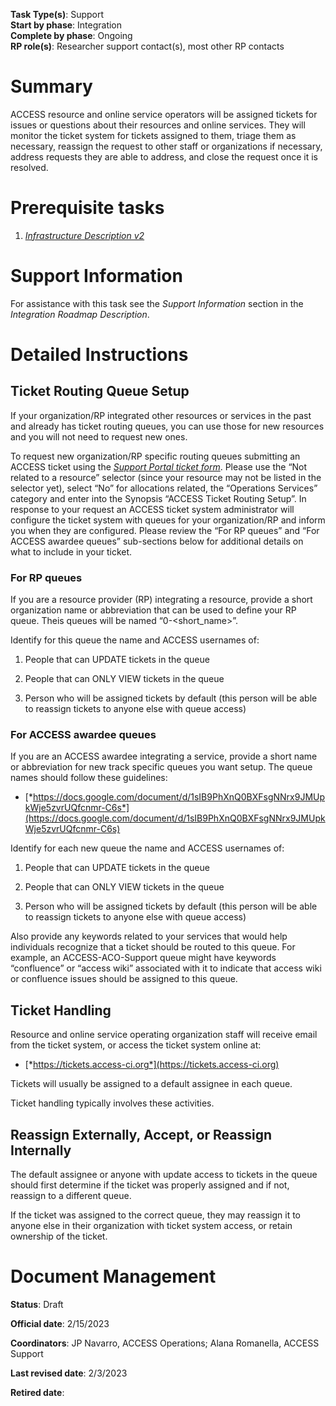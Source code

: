 **Task Type(s)**: Support  
**Start by phase**: Integration  
**Complete by phase**: Ongoing  
**RP role(s)**: Researcher support contact(s), most other RP contacts

# Summary

ACCESS resource and online service operators will be assigned tickets for issues or questions about their resources and online services. They will monitor the ticket system for tickets assigned to them, triage them as necessary, reassign the request to other staff or organizations if necessary, address requests they are able to address, and close the request once it is resolved.

# Prerequisite tasks

1.  [*Infrastructure Description v2*](https://docs.google.com/document/d/17vqEoF5lM_eZwBCzkjGwcqkMCiKAOpmfCJWJTGsE42k/edit?usp=share_link)

# Support Information

For assistance with this task see the *Support Information* section in the *Integration Roadmap Description*.

# Detailed Instructions

## Ticket Routing Queue Setup

If your organization/RP integrated other resources or services in the past and already has ticket routing queues, you can use those for new resources and you will not need to request new ones.

To request new organization/RP specific routing queues submitting an ACCESS ticket using the [*Support Portal ticket form*](https://support.access-ci.org/open-a-ticket). Please use the “Not related to a resource” selector (since your resource may not be listed in the selector yet), select “No” for allocations related, the “Operations Services” category and enter into the Synopsis “ACCESS Ticket Routing Setup”. In response to your request an ACCESS ticket system administrator will configure the ticket system with queues for your organization/RP and inform you when they are configured. Please review the “For RP queues” and “For ACCESS awardee queues” sub-sections below for additional details on what to include in your ticket.

### For RP queues

If you are a resource provider (RP) integrating a resource, provide a short organization name or abbreviation that can be used to define your RP queue. Theis queues will be named “0-\<short_name\>”.

Identify for this queue the name and ACCESS usernames of:

1.  People that can UPDATE tickets in the queue

2.  People that can ONLY VIEW tickets in the queue

3.  Person who will be assigned tickets by default (this person will be able to reassign tickets to anyone else with queue access)

### For ACCESS awardee queues

If you are an ACCESS awardee integrating a service, provide a short name or abbreviation for new track specific queues you want setup. The queue names should follow these guidelines:

- [*https://docs.google.com/document/d/1sIB9PhXnQ0BXFsgNNrx9JMUpkWje5zvrUQfcnmr-C6s*](https://docs.google.com/document/d/1sIB9PhXnQ0BXFsgNNrx9JMUpkWje5zvrUQfcnmr-C6s)

Identify for each new queue the name and ACCESS usernames of:

1.  People that can UPDATE tickets in the queue

2.  People that can ONLY VIEW tickets in the queue

3.  Person who will be assigned tickets by default (this person will be able to reassign tickets to anyone else with queue access)

Also provide any keywords related to your services that would help individuals recognize that a ticket should be routed to this queue. For example, an ACCESS-ACO-Support queue might have keywords “confluence” or “access wiki” associated with it to indicate that access wiki or confluence issues should be assigned to this queue.

## Ticket Handling

Resource and online service operating organization staff will receive email from the ticket system, or access the ticket system online at:

- [*https://tickets.access-ci.org*](https://tickets.access-ci.org)

Tickets will usually be assigned to a default assignee in each queue.

Ticket handling typically involves these activities.

## Reassign Externally, Accept, or Reassign Internally

The default assignee or anyone with update access to tickets in the queue should first determine if the ticket was properly assigned and if not, reassign to a different queue.

If the ticket was assigned to the correct queue, they may reassign it to anyone else in their organization with ticket system access, or retain ownership of the ticket.

# Document Management

**Status**: Draft

**Official date**: 2/15/2023

**Coordinators**: JP Navarro, ACCESS Operations; Alana Romanella, ACCESS Support

**Last revised date**: 2/3/2023

**Retired date**:
